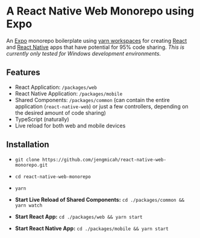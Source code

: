 # A React Native Web Monorepo using Expo

An [Expo](https://docs.expo.io/) monorepo boilerplate using [yarn workspaces](https://github.com/expo/expo/tree/master/packages/expo-yarn-workspaces) for creating [React](https://reactjs.org/docs/getting-started.html) and [React Native](https://reactnative.dev/docs/getting-started) apps that have potential for 95% code sharing. _This is currently only tested for Windows development environments._

## Features

- React Application: `/packages/web`
- React Native Application: `/packages/mobile`
- Shared Components: `/packages/common` (can contain the entire application (`react-native-web`) or just a few controllers, depending on the desired amount of code sharing)
- TypeScript (naturally)
- Live reload for both web and mobile devices

## Installation

- `git clone https://github.com/jengmicah/react-native-web-monorepo.git`
- `cd react-native-web-monorepo`
- `yarn`

- **Start Live Reload of Shared Components:** `cd ./packages/common && yarn watch`
- **Start React App:** `cd ./packages/web && yarn start`
- **Start React Native App:** `cd ./packages/mobile && yarn start`
